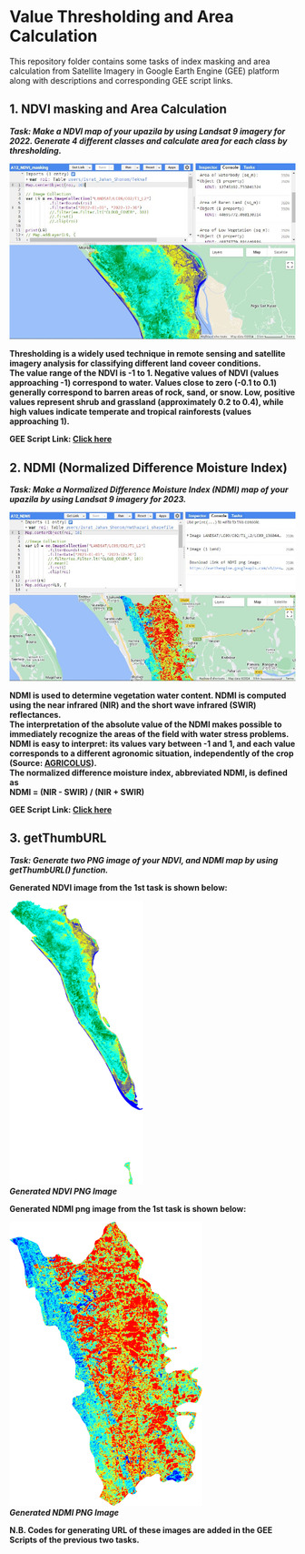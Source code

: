 # Value Thresholding and Area Calculation
This repository folder contains some tasks of index masking and area calculation from Satellite Imagery in Google Earth Engine (GEE) platform along with descriptions and corresponding GEE script links.

## 1. NDVI masking and Area Calculation
*<b>Task:<b/> Make a NDVI map of your upazila by using Landsat 9 imagery for 2022. Generate 4 different classes and calculate area for each class by thresholding.*  
  
![Model](https://github.com/Israt-Jahan-Shonom/Google_Earth_Engine/blob/main/Value-Thresholding-and-Area-Calculation/NDVI_masking.JPG)  
  
Thresholding is a widely used technique in remote sensing and satellite imagery analysis for classifying different land coveer conditions.<br>
The value range of the NDVI is -1 to 1. Negative values of NDVI (values approaching -1) correspond to water. Values close to zero (-0.1 to 0.1) generally correspond to barren areas of rock, sand, or snow. Low, positive values represent shrub and grassland (approximately 0.2 to 0.4), while high values indicate temperate and tropical rainforests (values approaching 1).<br>  
  
<b>GEE Script Link:</b> [Click here](https://code.earthengine.google.com/0d2122e3f708e3618051f584e0acc92a)  
  
## 2. NDMI (Normalized Difference Moisture Index)
*<b>Task:<b/> Make a Normalized Difference Moisture Index (NDMI) map of your upazila by using Landsat 9 imagery for 2023.*  
  
![Model](https://github.com/Israt-Jahan-Shonom/Google_Earth_Engine/blob/main/Value-Thresholding-and-Area-Calculation/NDMI.JPG)  
  
NDMI is used to determine vegetation water content. NDMI is computed using the near infrared (NIR) and the short wave infrared (SWIR) reflectances.<br>
The interpretation of the absolute value of the NDMI makes possible to immediately recognize the areas of the field with water stress problems. NDMI is easy to interpret: its values vary between -1 and 1, and each value corresponds to a different agronomic situation, independently of the crop (Source: [AGRICOLUS](https://www.agricolus.com/en/vegetation-indices-ndvi-ndmi/)).<br>
The normalized difference moisture index, abbreviated NDMI, is defined as<br>
<b>NDMI = (NIR - SWIR) / (NIR + SWIR)<b/><br>  
  
<b>GEE Script Link:</b> [Click here](https://code.earthengine.google.com/54911c4f8be6cb9143501e514ced2366)  
  
## 3. getThumbURL
*<b>Task:<b/> Generate two PNG image of your NDVI, and NDMI map by using getThumbURL() function.*  

Generated NDVI image from the 1st task is shown below:
  
![Model](https://github.com/Israt-Jahan-Shonom/Google_Earth_Engine/blob/main/Value-Thresholding-and-Area-Calculation/NDVI.png)  
*<b>Generated NDVI PNG Image</b>* <br>  

Generated NDMI png image from the 1st task is shown below:
  
![Model](https://github.com/Israt-Jahan-Shonom/Google_Earth_Engine/blob/main/Value-Thresholding-and-Area-Calculation/NDMI.png)  
*<b>Generated NDMI PNG Image</b>*  
  
N.B. Codes for generating URL of these images are added in the GEE Scripts of the previous two tasks. 

